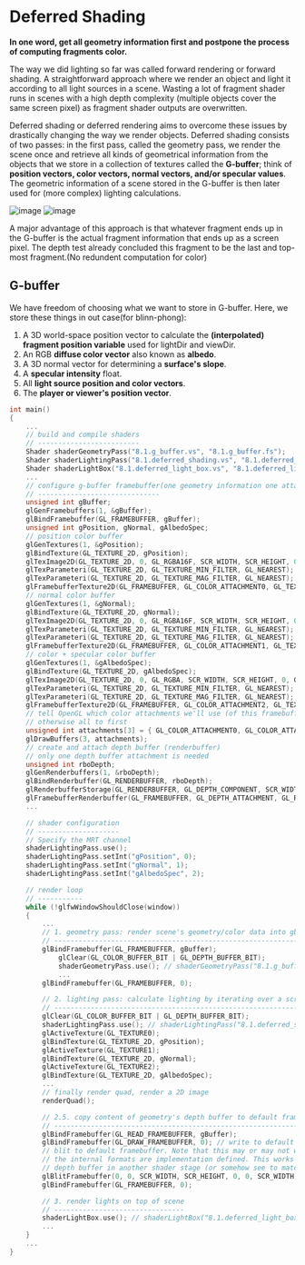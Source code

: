# Deferred Shading
__In one word, get all geometry information first and postpone the process of computing fragments color.__

The way we did lighting so far was called forward rendering or forward shading. 
A straightforward approach where we render an object and light it according to all light sources in a scene.
Wasting a lot of fragment shader runs in scenes with a high depth complexity (multiple objects cover the same screen pixel) as fragment shader outputs are overwritten.

Deferred shading or deferred rendering aims to overcome these issues by drastically changing the way we render objects. 
Deferred shading consists of two passes: in the first pass, called the geometry pass, 
we render the scene once and retrieve all kinds of geometrical information from the objects that we store in a collection of textures called the __G-buffer__; 
think of __position vectors, color vectors, normal vectors, and/or specular values__. 
The geometric information of a scene stored in the G-buffer is then later used for (more complex) lighting calculations. 

![image](https://user-images.githubusercontent.com/98029669/214482040-324476ce-6b8b-4db6-9564-99e99b93523a.png)
![image](https://user-images.githubusercontent.com/98029669/214482083-7476c439-4b26-423a-b2f1-285d2b7cb70b.png)

A major advantage of this approach is that whatever fragment ends up in the G-buffer is the actual fragment information that ends up as a screen pixel. 
The depth test already concluded this fragment to be the last and top-most fragment.(No redundent computation for color)

## G-buffer
We have freedom of choosing what we want to store in G-buffer. Here, we store these things in out case(for blinn-phong):
1. A 3D world-space position vector to calculate the __(interpolated) fragment position variable__ used for lightDir and viewDir.  
2. An RGB __diffuse color vector__ also known as __albedo__.  
3. A 3D normal vector for determining a __surface's slope__.  
4. A __specular intensity__ float.  
5. All __light source position and color vectors__.  
6. The __player or viewer's position vector__.  

```C++
int main()
{
    ...
    // build and compile shaders
    // -------------------------
    Shader shaderGeometryPass("8.1.g_buffer.vs", "8.1.g_buffer.fs");
    Shader shaderLightingPass("8.1.deferred_shading.vs", "8.1.deferred_shading.fs");
    Shader shaderLightBox("8.1.deferred_light_box.vs", "8.1.deferred_light_box.fs");
    ...
    // configure g-buffer framebuffer(one geometry information one attachment, only one FBO and using MRT)
    // ------------------------------
    unsigned int gBuffer;
    glGenFramebuffers(1, &gBuffer);
    glBindFramebuffer(GL_FRAMEBUFFER, gBuffer);
    unsigned int gPosition, gNormal, gAlbedoSpec;
    // position color buffer
    glGenTextures(1, &gPosition);
    glBindTexture(GL_TEXTURE_2D, gPosition);
    glTexImage2D(GL_TEXTURE_2D, 0, GL_RGBA16F, SCR_WIDTH, SCR_HEIGHT, 0, GL_RGBA, GL_FLOAT, NULL);
    glTexParameteri(GL_TEXTURE_2D, GL_TEXTURE_MIN_FILTER, GL_NEAREST);
    glTexParameteri(GL_TEXTURE_2D, GL_TEXTURE_MAG_FILTER, GL_NEAREST);
    glFramebufferTexture2D(GL_FRAMEBUFFER, GL_COLOR_ATTACHMENT0, GL_TEXTURE_2D, gPosition, 0);
    // normal color buffer
    glGenTextures(1, &gNormal);
    glBindTexture(GL_TEXTURE_2D, gNormal);
    glTexImage2D(GL_TEXTURE_2D, 0, GL_RGBA16F, SCR_WIDTH, SCR_HEIGHT, 0, GL_RGBA, GL_FLOAT, NULL);
    glTexParameteri(GL_TEXTURE_2D, GL_TEXTURE_MIN_FILTER, GL_NEAREST);
    glTexParameteri(GL_TEXTURE_2D, GL_TEXTURE_MAG_FILTER, GL_NEAREST);
    glFramebufferTexture2D(GL_FRAMEBUFFER, GL_COLOR_ATTACHMENT1, GL_TEXTURE_2D, gNormal, 0);
    // color + specular color buffer
    glGenTextures(1, &gAlbedoSpec);
    glBindTexture(GL_TEXTURE_2D, gAlbedoSpec);
    glTexImage2D(GL_TEXTURE_2D, 0, GL_RGBA, SCR_WIDTH, SCR_HEIGHT, 0, GL_RGBA, GL_UNSIGNED_BYTE, NULL);
    glTexParameteri(GL_TEXTURE_2D, GL_TEXTURE_MIN_FILTER, GL_NEAREST);
    glTexParameteri(GL_TEXTURE_2D, GL_TEXTURE_MAG_FILTER, GL_NEAREST);
    glFramebufferTexture2D(GL_FRAMEBUFFER, GL_COLOR_ATTACHMENT2, GL_TEXTURE_2D, gAlbedoSpec, 0);
    // tell OpenGL which color attachments we'll use (of this framebuffer) for rendering 
    // otherwise all to first
    unsigned int attachments[3] = { GL_COLOR_ATTACHMENT0, GL_COLOR_ATTACHMENT1, GL_COLOR_ATTACHMENT2 };
    glDrawBuffers(3, attachments);
    // create and attach depth buffer (renderbuffer)
    // only one depth buffer attachment is needed
    unsigned int rboDepth;
    glGenRenderbuffers(1, &rboDepth);
    glBindRenderbuffer(GL_RENDERBUFFER, rboDepth);
    glRenderbufferStorage(GL_RENDERBUFFER, GL_DEPTH_COMPONENT, SCR_WIDTH, SCR_HEIGHT);
    glFramebufferRenderbuffer(GL_FRAMEBUFFER, GL_DEPTH_ATTACHMENT, GL_RENDERBUFFER, rboDepth);
    ...

    // shader configuration
    // --------------------
    // Specify the MRT channel
    shaderLightingPass.use();
    shaderLightingPass.setInt("gPosition", 0);
    shaderLightingPass.setInt("gNormal", 1);
    shaderLightingPass.setInt("gAlbedoSpec", 2);

    // render loop
    // -----------
    while (!glfwWindowShouldClose(window))
    {
        ...
        // 1. geometry pass: render scene's geometry/color data into gbuffer
        // -----------------------------------------------------------------
        glBindFramebuffer(GL_FRAMEBUFFER, gBuffer);
            glClear(GL_COLOR_BUFFER_BIT | GL_DEPTH_BUFFER_BIT);
            shaderGeometryPass.use(); // shaderGeometryPass("8.1.g_buffer.vs", "8.1.g_buffer.fs");
            ...
        glBindFramebuffer(GL_FRAMEBUFFER, 0);

        // 2. lighting pass: calculate lighting by iterating over a screen filled quad pixel-by-pixel using the gbuffer's content.
        // -----------------------------------------------------------------------------------------------------------------------
        glClear(GL_COLOR_BUFFER_BIT | GL_DEPTH_BUFFER_BIT);
        shaderLightingPass.use(); // shaderLightingPass("8.1.deferred_shading.vs", "8.1.deferred_shading.fs");
        glActiveTexture(GL_TEXTURE0);
        glBindTexture(GL_TEXTURE_2D, gPosition);
        glActiveTexture(GL_TEXTURE1);
        glBindTexture(GL_TEXTURE_2D, gNormal);
        glActiveTexture(GL_TEXTURE2);
        glBindTexture(GL_TEXTURE_2D, gAlbedoSpec);
        ...
        // finally render quad, render a 2D image
        renderQuad();

        // 2.5. copy content of geometry's depth buffer to default framebuffer's depth buffer
        // ----------------------------------------------------------------------------------
        glBindFramebuffer(GL_READ_FRAMEBUFFER, gBuffer);
        glBindFramebuffer(GL_DRAW_FRAMEBUFFER, 0); // write to default framebuffer
        // blit to default framebuffer. Note that this may or may not work as the internal formats of both the FBO and default framebuffer have to match.
        // the internal formats are implementation defined. This works on all of my systems, but if it doesn't on yours you'll likely have to write to the 		
        // depth buffer in another shader stage (or somehow see to match the default framebuffer's internal format with the FBO's internal format).
        glBlitFramebuffer(0, 0, SCR_WIDTH, SCR_HEIGHT, 0, 0, SCR_WIDTH, SCR_HEIGHT, GL_DEPTH_BUFFER_BIT, GL_NEAREST);
        glBindFramebuffer(GL_FRAMEBUFFER, 0);

        // 3. render lights on top of scene
        // --------------------------------
        shaderLightBox.use(); // shaderLightBox("8.1.deferred_light_box.vs", "8.1.deferred_light_box.fs");
        ...
    }
    ...
}
```
